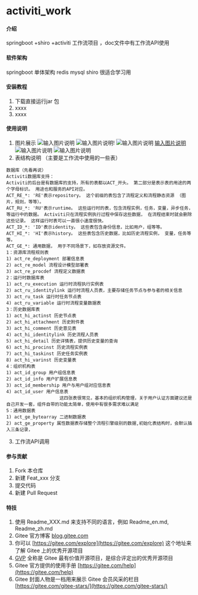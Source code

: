 # activiti_work

#### 介绍
springboot +shiro +activiti 工作流项目 ，doc文件中有工作流API使用

#### 软件架构
springboot 单体架构 redis mysql shiro 很适合学习用 


#### 安装教程

1.  下载直接运行jar 包
2.  xxxx
3.  xxxx

#### 使用说明

1.    图片展示
![输入图片说明](https://images.gitee.com/uploads/images/2020/1209/175701_8fcaf4a8_4927313.jpeg "1607507831(1).jpg")
    ![输入图片说明](https://images.gitee.com/uploads/images/2020/1209/180023_f6c2162d_4927313.jpeg "1607508031(1).jpg")!
    ![输入图片说明](https://images.gitee.com/uploads/images/2020/1209/180110_2920957a_4927313.jpeg "1607508080(1).jpg")
    [输入图片说明](https://images.gitee.com/uploads/images/2020/1209/175919_73643fa4_4927313.jpeg "1607507965(1).jpg")
    ![输入图片说明](https://images.gitee.com/uploads/images/2020/1209/180205_84c36648_4927313.jpeg "1607508138(1).jpg")
    ![输入图片说明](https://images.gitee.com/uploads/images/2020/1209/180241_f1a923d6_4927313.jpeg "1607508172(1).jpg")
2. 表结构说明 （主要是工作流中使用的一些表）

```
数据库（先看再说）
Activiti数据库支持：
Activiti的后台是有数据库的支持，所有的表都以ACT_开头。 第二部分是表示表的用途的两个字母标识。 用途也和服务的API对应。
ACT_RE_*: 'RE'表示repository。 这个前缀的表包含了流程定义和流程静态资源 （图片，规则，等等）。
ACT_RU_*: 'RU'表示runtime。 这些运行时的表，包含流程实例，任务，变量，异步任务，等运行中的数据。 Activiti只在流程实例执行过程中保存这些数据， 在流程结束时就会删除这些记录。 这样运行时表可以一直很小速度很快。
ACT_ID_*: 'ID'表示identity。 这些表包含身份信息，比如用户，组等等。
ACT_HI_*: 'HI'表示history。 这些表包含历史数据，比如历史流程实例， 变量，任务等等。
ACT_GE_*: 通用数据， 用于不同场景下，如存放资源文件。
1：资源库流程规则表
1) act_re_deployment 部署信息表
2) act_re_model 流程设计模型部署表
3) act_re_procdef 流程定义数据表
2：运行时数据库表
1) act_ru_execution 运行时流程执行实例表
2) act_ru_identitylink 运行时流程人员表，主要存储任务节点与参与者的相关信息
3) act_ru_task 运行时任务节点表
4) act_ru_variable 运行时流程变量数据表
3：历史数据库表
1) act_hi_actinst 历史节点表
2) act_hi_attachment 历史附件表
3) act_hi_comment 历史意见表
4) act_hi_identitylink 历史流程人员表
5) act_hi_detail 历史详情表，提供历史变量的查询
6) act_hi_procinst 历史流程实例表
7) act_hi_taskinst 历史任务实例表
8) act_hi_varinst 历史变量表
4：组织机构表
1) act_id_group 用户组信息表
2) act_id_info 用户扩展信息表
3) act_id_membership 用户与用户组对应信息表
4) act_id_user 用户信息表
                    这四张表很常见，基本的组织机构管理，关于用户认证方面建议还是自己开发一套，组件自带的功能太简单，使用中有很多需求难以满足 
5：通用数据表
1) act_ge_bytearray 二进制数据表
2) act_ge_property 属性数据表存储整个流程引擎级别的数据,初始化表结构时，会默认插入三条记录，
```

3. 工作流API调用


#### 参与贡献

1.  Fork 本仓库
2.  新建 Feat_xxx 分支
3.  提交代码
4.  新建 Pull Request


#### 特技

1.  使用 Readme\_XXX.md 来支持不同的语言，例如 Readme\_en.md, Readme\_zh.md
2.  Gitee 官方博客 [blog.gitee.com](https://blog.gitee.com)
3.  你可以 [https://gitee.com/explore](https://gitee.com/explore) 这个地址来了解 Gitee 上的优秀开源项目
4.  [GVP](https://gitee.com/gvp) 全称是 Gitee 最有价值开源项目，是综合评定出的优秀开源项目
5.  Gitee 官方提供的使用手册 [https://gitee.com/help](https://gitee.com/help)
6.  Gitee 封面人物是一档用来展示 Gitee 会员风采的栏目 [https://gitee.com/gitee-stars/](https://gitee.com/gitee-stars/)
